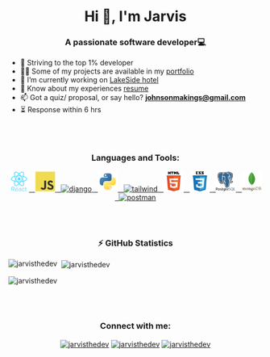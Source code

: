 <h1 align="center">Hi 👋, I'm Jarvis</h1>
<h3 align="center">A passionate software developer💻</h3>

- 🏁️ Striving to the top 1% developer
- 👨‍💻 Some of my projects are available in my [portfolio](https://jarviscodes.netlify.app/)
- 🔭 I’m currently working on [LakeSide hotel](https://github.com/dotjarvis/lakeSide-hotel/)
- 📄 Know about my experiences [resume](https://docs.google.com/document/d/e/2PACX-1vQB4kJM6NT3GIcIza46dOWVFlWyYsU0CefhF7zKboVdBVR9z_bjRoEBDrxD6EymF_jyQ6XULPYnUjAL/pub)
- 📫 Got a quiz/ proposal, or say hello? **johnsonmakings@gmail.com**
- ⏳ Response within 6 hrs
<br/>
<br/>
<h3 align="center">Languages and Tools:</h3>
<p align="center">
  <a href="https://reactjs.org/" target="_blank" rel="noreferrer"> 
    <img src="https://raw.githubusercontent.com/devicons/devicon/master/icons/react/react-original-wordmark.svg" alt="react" width="40" height="40"/> 
  </a>
  <a href="https://developer.mozilla.org/en-US/docs/Web/JavaScript" target="_blank" rel="noreferrer"> &nbsp;
    <img src="https://raw.githubusercontent.com/devicons/devicon/master/icons/javascript/javascript-original.svg" alt="javascript" width="40" height="40"/> 
  </a>
  <a href="https://www.djangoproject.com/" target="_blank" rel="noreferrer"> &nbsp;
    <img src="https://cdn.worldvectorlogo.com/logos/django.svg" alt="django" width="40" height="40"/> 
  </a>   
  <a href="https://www.python.org" target="_blank" rel="noreferrer"> &nbsp;
    <img src="https://raw.githubusercontent.com/devicons/devicon/master/icons/python/python-original.svg" alt="python" width="40" height="40"/> 
  </a>
  <a href="https://tailwindcss.com/" target="_blank" rel="noreferrer"> &nbsp;
    <img src="https://www.vectorlogo.zone/logos/tailwindcss/tailwindcss-icon.svg" alt="tailwind" width="40" height="40"/> 
  </a>
  <a href="https://www.w3.org/html/" target="_blank" rel="noreferrer"> &nbsp;
    <img src="https://raw.githubusercontent.com/devicons/devicon/master/icons/html5/html5-original-wordmark.svg" alt="html5" width="40" height="40"/> 
  </a>
  <a href="https://www.w3schools.com/css/" target="_blank" rel="noreferrer"> &nbsp;
    <img src="https://raw.githubusercontent.com/devicons/devicon/master/icons/css3/css3-original-wordmark.svg" alt="css3" width="40" height="40"/>
  </a>
  <a href="https://www.postgresql.org" target="_blank" rel="noreferrer"> &nbsp;
    <img src="https://raw.githubusercontent.com/devicons/devicon/master/icons/postgresql/postgresql-original-wordmark.svg" alt="postgresql" width="40" height="40"/> 
  </a>   
  <a href="https://www.mongodb.com/" target="_blank" rel="noreferrer"> &nbsp;
    <img src="https://raw.githubusercontent.com/devicons/devicon/master/icons/mongodb/mongodb-original-wordmark.svg" alt="mongodb" width="40" height="40"/> 
  </a>
  <a href="https://postman.com" target="_blank" rel="noreferrer"> &nbsp;
    <img src="https://www.vectorlogo.zone/logos/getpostman/getpostman-icon.svg" alt="postman" width="40" height="40"/> 
  </a>
</p>

<br/>
<br/>

<h3 align="center">⚡ GitHub Statistics</h3>
<p>
  <img align="left" src="https://github-readme-stats.vercel.app/api/top-langs?username=jarvisthedev&show_icons=true&locale=en&layout=compact" alt="jarvisthedev" />
</p>
<p>
  &nbsp;
  <img align="center" src="https://github-readme-stats.vercel.app/api?username=jarvisthedev&show_icons=true&locale=en" alt="jarvisthedev" />
</p>
<p>
  <img align="center" src="https://github-readme-streak-stats.herokuapp.com/?user=jarvisthedev&" alt="jarvisthedev" />
</p>

<br/>
<br/>

<h3 align="center">Connect with me:</h3>
<p align="center">
<a href="https://twitter.com/jarvisthedev" target="blank"><img align="center" src="https://raw.githubusercontent.com/rahuldkjain/github-profile-readme-generator/master/src/images/icons/Social/twitter.svg" alt="jarvisthedev" height="30" width="40" /></a>
<a href="https://linkedin.com/in/jarvisthedev" target="blank"><img align="center" src="https://raw.githubusercontent.com/rahuldkjain/github-profile-readme-generator/master/src/images/icons/Social/linked-in-alt.svg" alt="jarvisthedev" height="30" width="40" /></a>
<a href="https://instagram.com/jarvisthedev" target="blank"><img align="center" src="https://raw.githubusercontent.com/rahuldkjain/github-profile-readme-generator/master/src/images/icons/Social/instagram.svg" alt="jarvisthedev" height="30" width="40" /></a>
</p>
